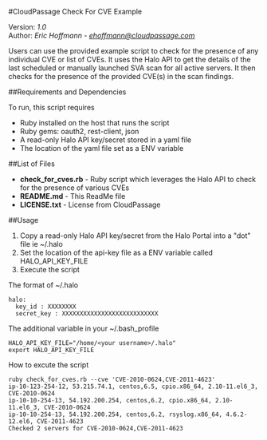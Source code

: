 #CloudPassage Check For CVE Example

Version: *1.0*
<br />
Author: *Eric Hoffmann* - *ehoffmann@cloudpassage.com*

Users can use the provided example script to check for the presence of any individual CVE or list of CVEs. It uses the Halo API to get the details of the last scheduled or manually launched SVA scan for all active servers. It then checks for the presence of the provided CVE(s) in the scan findings.

##Requirements and Dependencies

To run, this script requires

* Ruby installed on the host that runs the script
* Ruby gems: oauth2, rest-client, json
* A read-only Halo API key/secret stored in a yaml file
* The location of the yaml file set as a ENV variable

##List of Files

* **check_for_cves.rb**  - Ruby script which leverages the Halo API to check for the presence of various CVEs
* **README.md**  -  This ReadMe file
* **LICENSE.txt**  -  License from CloudPassage

##Usage

1. Copy a read-only Halo API key/secret from the Halo Portal into a "dot" file ie ~/.halo
2. Set the location of the api-key file as a ENV variable called HALO_API_KEY_FILE
3. Execute the script

The format of ~/.halo
```
halo:
  key_id : XXXXXXXX
  secret_key : XXXXXXXXXXXXXXXXXXXXXXXXXXX
```

The additional variable in your ~/.bash_profile
```
HALO_API_KEY_FILE="/home/<your username>/.halo"
export HALO_API_KEY_FILE
```

How to excute the script
```
ruby check_for_cves.rb --cve 'CVE-2010-0624,CVE-2011-4623'
ip-10-123-254-12, 53.215.74.1, centos,6.5, cpio.x86_64, 2.10-11.el6_3, CVE-2010-0624
ip-10-10-254-13, 54.192.200.254, centos,6.2, cpio.x86_64, 2.10-11.el6_3, CVE-2010-0624
ip-10-10-254-13, 54.192.200.254, centos,6.2, rsyslog.x86_64, 4.6.2-12.el6, CVE-2011-4623
Checked 2 servers for CVE-2010-0624,CVE-2011-4623
```

<!---
#CPTAGS:community-unsupported audit
#TBICON:images/ruby_icon.png
-->
